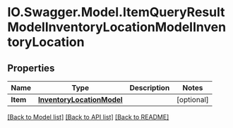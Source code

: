# IO.Swagger.Model.ItemQueryResultModelInventoryLocationModelInventoryLocation
## Properties

Name | Type | Description | Notes
------------ | ------------- | ------------- | -------------
**Item** | [**InventoryLocationModel**](InventoryLocationModel.md) |  | [optional] 

[[Back to Model list]](../README.md#documentation-for-models) [[Back to API list]](../README.md#documentation-for-api-endpoints) [[Back to README]](../README.md)

